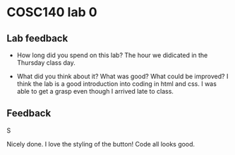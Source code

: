 # COSC140 lab 0

## Lab feedback

 * How long did you spend on this lab?
  The hour we didicated in the Thursday class day.

 * What did you think about it?  What was good?  What could be improved?
 I think the lab is a good introduction into coding in html and css. 
 I was able to get a grasp even though I arrived late to class. 

## Feedback

S

Nicely done.  I love the styling of the button!  Code all looks good.

